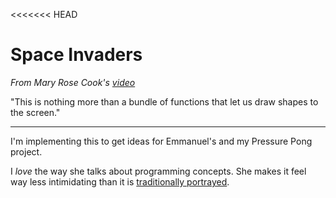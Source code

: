 <<<<<<< HEAD
# Space Invaders

*From Mary Rose Cook's [video](https://vimeo.com/105955605)*

"This is nothing more than a bundle of functions that let us draw shapes to the screen."

----

I'm implementing this to get ideas for Emmanuel's and my Pressure Pong project.

I *love* the way she talks about programming concepts. She makes it feel way less intimidating than it is [traditionally portrayed](http://t0.gstatic.com/images?q=tbn:ANd9GcR_aWE2jilXuTOmm3ZyIFb7Ksdo5G3jd2DHIzCaQZxdywzkt-8F).
